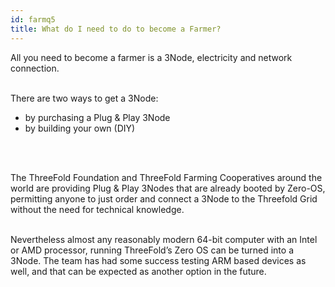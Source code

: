```yaml
---
id: farmq5
title: What do I need to do to become a Farmer?
---
```


All you need to become a farmer is a 3Node, electricity and network connection. 
<br/>
<br/>

There are two ways to get a 3Node: 
- by purchasing a Plug & Play 3Node
- by building your own (DIY)
<br/>
<br/>

The ThreeFold Foundation and ThreeFold Farming Cooperatives around the world are providing Plug & Play 3Nodes that are already booted by Zero-OS, permitting anyone to just order and connect a 3Node to the Threefold Grid without the need for technical knowledge.
<br/>
<br/>

Nevertheless almost any reasonably modern 64-bit computer with an Intel or AMD processor, running ThreeFold’s Zero OS can be turned into a 3Node. The team has had some success testing ARM based devices as well, and that can be expected as another option in the future.
